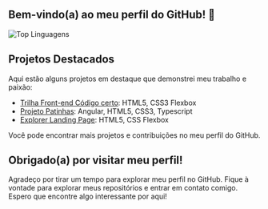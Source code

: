  ## Bem-vindo(a) ao meu perfil do GitHub! 👋

![Top Linguagens](https://github-readme-stats.vercel.app/api/top-langs/?username=alinedsouza&layout=compact&theme=dark)

## Projetos Destacados
Aqui estão alguns projetos em destaque que demonstrei meu trabalho e paixão:

- [Trilha Front-end Código certo](https://trilha-front-end-jr-jun-15-three.vercel.app/): HTML5, CSS3 Flexbox
- [Projeto Patinhas](https://github.com/AlineDsouza/Projeto-Patinhas): Angular, HTML5, CSS3, Typescript
- [Explorer Landing Page](https://explorer-landing-page-six.vercel.app/#): HTML5, CSS Flexbox


Você pode encontrar mais projetos e contribuições no meu perfil do GitHub.


## Obrigado(a) por visitar meu perfil!
Agradeço por tirar um tempo para explorar meu perfil no GitHub. Fique à vontade para explorar meus repositórios e entrar em contato comigo. Espero que encontre algo interessante por aqui!
